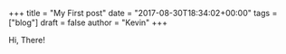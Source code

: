 +++
title = "My First post"
date = "2017-08-30T18:34:02+00:00"
tags = ["blog"]
draft = false
author = "Kevin"
+++

Hi, There!
